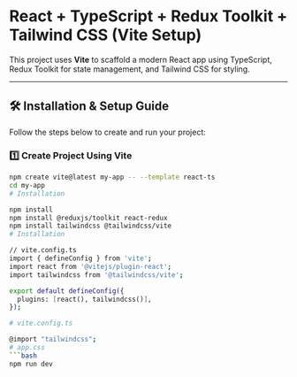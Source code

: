 # React + TypeScript + Redux Toolkit + Tailwind CSS (Vite Setup)

This project uses **Vite** to scaffold a modern React app using TypeScript, Redux Toolkit for state management, and Tailwind CSS for styling.

---

## 🛠️ Installation & Setup Guide

Follow the steps below to create and run your project:

### 1️⃣ Create Project Using Vite

```bash
npm create vite@latest my-app -- --template react-ts
cd my-app
# Installation
```
```bash
npm install
npm install @reduxjs/toolkit react-redux
npm install tailwindcss @tailwindcss/vite
# Installation
```
```bash
// vite.config.ts
import { defineConfig } from 'vite';
import react from '@vitejs/plugin-react';
import tailwindcss from '@tailwindcss/vite';

export default defineConfig({
  plugins: [react(), tailwindcss()],
});

# vite.config.ts
```
```bash
@import "tailwindcss";
# app.css
```bash
npm run dev


